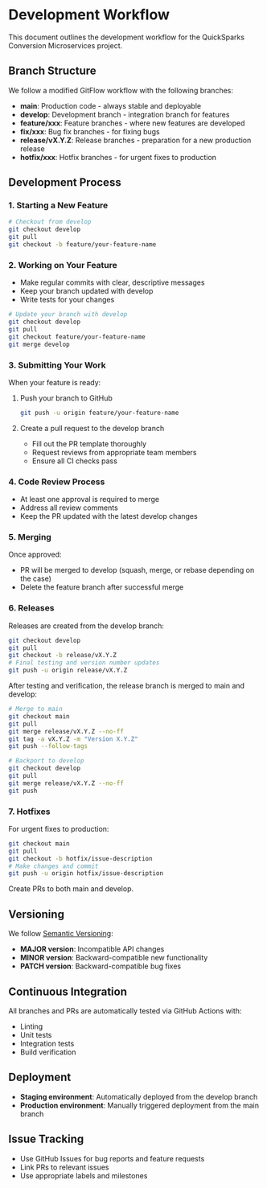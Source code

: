 # Development Workflow

This document outlines the development workflow for the QuickSparks Conversion Microservices project.

## Branch Structure

We follow a modified GitFlow workflow with the following branches:

- **main**: Production code - always stable and deployable
- **develop**: Development branch - integration branch for features
- **feature/xxx**: Feature branches - where new features are developed
- **fix/xxx**: Bug fix branches - for fixing bugs
- **release/vX.Y.Z**: Release branches - preparation for a new production release
- **hotfix/xxx**: Hotfix branches - for urgent fixes to production

## Development Process

### 1. Starting a New Feature

```bash
# Checkout from develop
git checkout develop
git pull
git checkout -b feature/your-feature-name
```

### 2. Working on Your Feature

- Make regular commits with clear, descriptive messages
- Keep your branch updated with develop
- Write tests for your changes

```bash
# Update your branch with develop
git checkout develop
git pull
git checkout feature/your-feature-name
git merge develop
```

### 3. Submitting Your Work

When your feature is ready:

1. Push your branch to GitHub
   ```bash
   git push -u origin feature/your-feature-name
   ```

2. Create a pull request to the develop branch
   - Fill out the PR template thoroughly
   - Request reviews from appropriate team members
   - Ensure all CI checks pass

### 4. Code Review Process

- At least one approval is required to merge
- Address all review comments
- Keep the PR updated with the latest develop changes

### 5. Merging

Once approved:
- PR will be merged to develop (squash, merge, or rebase depending on the case)
- Delete the feature branch after successful merge

### 6. Releases

Releases are created from the develop branch:

```bash
git checkout develop
git pull
git checkout -b release/vX.Y.Z
# Final testing and version number updates
git push -u origin release/vX.Y.Z
```

After testing and verification, the release branch is merged to main and develop:

```bash
# Merge to main
git checkout main
git pull
git merge release/vX.Y.Z --no-ff
git tag -a vX.Y.Z -m "Version X.Y.Z"
git push --follow-tags

# Backport to develop
git checkout develop
git pull
git merge release/vX.Y.Z --no-ff
git push
```

### 7. Hotfixes

For urgent fixes to production:

```bash
git checkout main
git pull
git checkout -b hotfix/issue-description
# Make changes and commit
git push -u origin hotfix/issue-description
```

Create PRs to both main and develop.

## Versioning

We follow [Semantic Versioning](https://semver.org/):

- **MAJOR version**: Incompatible API changes
- **MINOR version**: Backward-compatible new functionality
- **PATCH version**: Backward-compatible bug fixes

## Continuous Integration

All branches and PRs are automatically tested via GitHub Actions with:

- Linting
- Unit tests
- Integration tests
- Build verification

## Deployment

- **Staging environment**: Automatically deployed from the develop branch
- **Production environment**: Manually triggered deployment from the main branch

## Issue Tracking

- Use GitHub Issues for bug reports and feature requests
- Link PRs to relevant issues
- Use appropriate labels and milestones